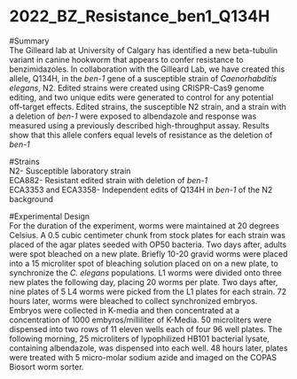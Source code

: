 2022_BZ_Resistance_ben1_Q134H
================

#Summary  
The Gilleard lab at University of Calgary has identified a new
beta-tubulin variant in canine hookworm that appears to confer resistance
to benzimidazoles. In collaboration with the Gilleard Lab, we have
created this allele, Q134H, in the *ben-1* gene of a susceptible strain
of *Caenorhabditis elegans*, N2. Edited strains were created using
CRISPR-Cas9 genome editing, and two unique edits were generated to
control for any potential off-target effects. Edited strains, the
susceptible N2 strain, and a strain with a deletion of *ben-1* were
exposed to albendazole and response was measured using a previously
described high-throughput assay. Results show that this allele confers
equal levels of resistance as the deletion of *ben-1*

#Strains  
N2- Susceptible laboratory strain  
ECA882- Resistant edited strain with
deletion of *ben-1*   
ECA3353 and ECA3358- Independent edits of Q134H in
*ben-1* of the N2 background

#Experimental Design  
For the duration of the experiment, worms were maintained at 20 degrees
Celsius. A 0.5 cubic centimeter chunk from stock plates for each strain
was placed of the agar plates seeded with OP50 bacteria. Two days after,
adults were spot bleached on a new plate. Briefly 10-20 gravid worms
were placed into a 15 microliter spot of bleaching solution placed on on
a new plate, to synchronize the *C. elegans* populations. L1 worms were
divided onto three new plates the following day, placing 20 worms per
plate. Two days after, nine plates of 5 L4 worms were picked from the L1
plates for each strain. 72 hours later, worms were bleached to collect
synchronized embryos. Embryos were collected in K-media and then
concentrated at a concentration of 1000 embyros/milliliter of K-Media.
50 microliters were dispensed into two rows of 11 eleven wells each of
four 96 well plates. The following morning, 25 microliters of
lypophilized HB101 bacterial lysate, containing albendazole, was
dispensed into each well. 48 hours later, plates were treated with 5
micro-molar sodium azide and imaged on the COPAS Biosort worm sorter.
